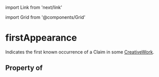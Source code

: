 import Link from 'next/link'
  
import Grid from '@components/Grid'

# firstAppearance

Indicates the first known occurrence of a <Link href="/Claim">Claim</Link> in some <a class="localLink" href="/CreativeWork">CreativeWork</a>.

## Property of



